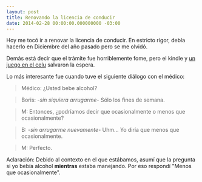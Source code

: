 ```yaml
---
layout: post
title: Renovando la licencia de conducir
date: 2014-02-28 00:00:00.000000000 -03:00
---
```

Hoy me tocó ir a renovar la licencia de conducir. En estricto rigor, debía hacerlo en Diciembre del año pasado pero se me olvidó.

Demás está decir que el trámite fue horriblemente fome, pero el kindle y [un juego en el celu](https://play.google.com/store/apps/details?id=com.firsttouchgames.score) salvaron la espera.

Lo más interesante fue cuando tuve el siguiente diálogo con el médico:

> Médico: ¿Usted bebe alcohol?

> Boris: *-sin siquiera arrugarme-* Sólo los fines de semana.

> M: Entonces, ¿podríamos decir que ocasionalmente o menos que ocasionalmente?

> B: *-sin arrugarme nuevamente-* Uhm... Yo diría que menos que ocasionalmente.

> M: Perfecto.

Aclaración: Debido al contexto en el que estábamos, asumí que la pregunta si yo bebía alcohol **mientras** estaba manejando. Por eso respondí "Menos que ocasionalmente".
